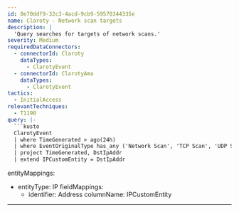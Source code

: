 ```yaml
---
id: 8e70ddf9-32c3-4acd-9cb9-59570344335e
name: Claroty - Network scan targets
description: |
  'Query searches for targets of network scans.'
severity: Medium
requiredDataConnectors:
  - connectorId: Claroty
    dataTypes:
      - ClarotyEvent
  - connectorId: ClarotyAma
    dataTypes:
      - ClarotyEvent
tactics:
  - InitialAccess
relevantTechniques:
  - T1190
query: |-
  ```kusto
  ClarotyEvent
  | where TimeGenerated > ago(24h)
  | where EventOriginalType has_any ('Network Scan', 'TCP Scan', 'UDP Scan') or EventType has_any ('Network Scan', 'TCP Scan', 'UDP Scan')
  | project TimeGenerated, DstIpAddr
  | extend IPCustomEntity = DstIpAddr
  ```
entityMappings:
  - entityType: IP
    fieldMappings:
      - identifier: Address
        columnName: IPCustomEntity
---
```


